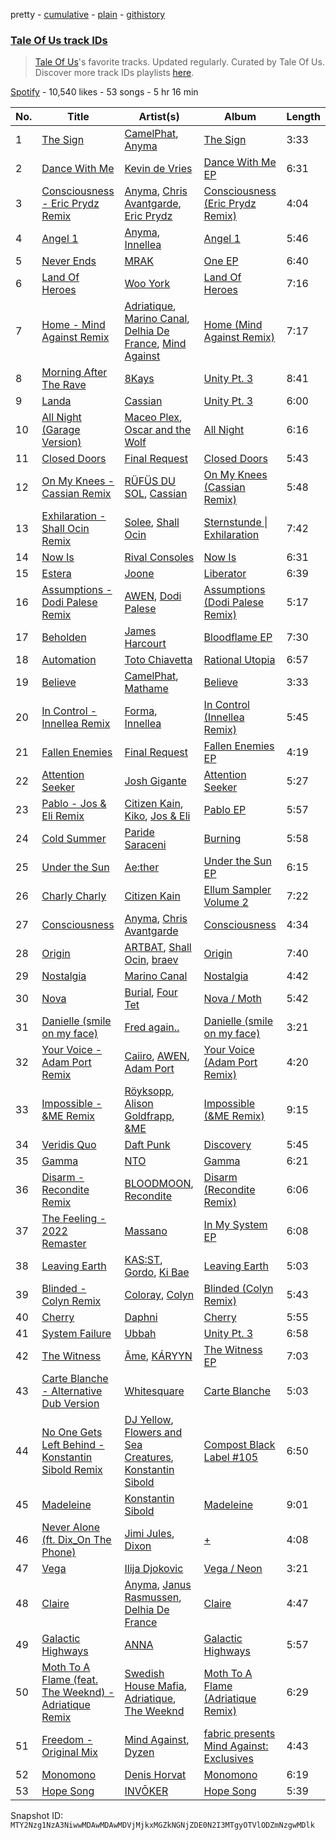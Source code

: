 pretty - [cumulative](/playlists/cumulative/37i9dQZF1DWYSp7hjZhav2.md) - [plain](/playlists/plain/37i9dQZF1DWYSp7hjZhav2) - [githistory](https://github.githistory.xyz/mackorone/spotify-playlist-archive/blob/main/playlists/plain/37i9dQZF1DWYSp7hjZhav2)

### [Tale Of Us track IDs](https://open.spotify.com/playlist/37i9dQZF1DWYSp7hjZhav2)

> <a href="spotify:artist:1UL813H5aj3e8ekE5RqWqc">Tale Of Us</a>'s favorite tracks\. Updated regularly\. Curated by Tale Of Us\. Discover more track IDs playlists <a href="spotify:genre:track\_id">here</a>.

[Spotify](https://open.spotify.com/user/spotify) - 10,540 likes - 53 songs - 5 hr 16 min

| No. | Title | Artist(s) | Album | Length |
|---|---|---|---|---|
| 1 | [The Sign](https://open.spotify.com/track/0hjRzBuGh9qGGzcbW7xK12) | [CamelPhat](https://open.spotify.com/artist/240wlM8vDrf6S4zCyzGj2W), [Anyma](https://open.spotify.com/artist/4iBwchw0U0GZv5RfVYSMxN) | [The Sign](https://open.spotify.com/album/1ayB1Y1h0ZNW9MECEA7QSb) | 3:33 |
| 2 | [Dance With Me](https://open.spotify.com/track/7i08AhQcrdD4GLlr2Pmamg) | [Kevin de Vries](https://open.spotify.com/artist/11aPF3sc8lDWNqPVInm4Zx) | [Dance With Me EP](https://open.spotify.com/album/4s6yX6gWHCSuI9M67i3qUC) | 6:31 |
| 3 | [Consciousness \- Eric Prydz Remix](https://open.spotify.com/track/1i5XRu1L0x7gIg9UGKqizL) | [Anyma](https://open.spotify.com/artist/4iBwchw0U0GZv5RfVYSMxN), [Chris Avantgarde](https://open.spotify.com/artist/715OI7hiv58daVlEDXM47U), [Eric Prydz](https://open.spotify.com/artist/5sm0jQ1mq0dusiLtDJ2b4R) | [Consciousness \(Eric Prydz Remix\)](https://open.spotify.com/album/6U3SBZ80drKvioMtkwEaiu) | 4:04 |
| 4 | [Angel 1](https://open.spotify.com/track/32uzMvtg0JKDKZzg6KhHoZ) | [Anyma](https://open.spotify.com/artist/4iBwchw0U0GZv5RfVYSMxN), [Innellea](https://open.spotify.com/artist/71rqI5HtraA3qXBwatyG6e) | [Angel 1](https://open.spotify.com/album/0omfFup8BUBLpflIPlo4gz) | 5:46 |
| 5 | [Never Ends](https://open.spotify.com/track/7EBx3o9ENjW5ZcjuoLlXRY) | [MRAK](https://open.spotify.com/artist/4JLXtk9bdFy9xkslFY91dY) | [One EP](https://open.spotify.com/album/0MCd3eOJFu5zuaeLbEU043) | 6:40 |
| 6 | [Land Of Heroes](https://open.spotify.com/track/73ovQdEf0BZnzAzsYCSo02) | [Woo York](https://open.spotify.com/artist/3F4cmqlG4wCV3aEZlHHO8p) | [Land Of Heroes](https://open.spotify.com/album/4PEEAEwfRHYm6G623lwyhC) | 7:16 |
| 7 | [Home \- Mind Against Remix](https://open.spotify.com/track/0pyjqTGLsrg1r6m5YR4tuq) | [Adriatique](https://open.spotify.com/artist/02DWGcShQivFepRvGJ7xhB), [Marino Canal](https://open.spotify.com/artist/6qdVbTc8Uvy0VJyDZbYTd8), [Delhia De France](https://open.spotify.com/artist/7A4TdwdnxfR9auD1yAmpWD), [Mind Against](https://open.spotify.com/artist/48LWLoeY0dhwaiX1FRsn72) | [Home \(Mind Against Remix\)](https://open.spotify.com/album/0UTTvSP2puk1FP4NQzWKb3) | 7:17 |
| 8 | [Morning After The Rave](https://open.spotify.com/track/6Y2o38HZkEr1VPuMMZSziX) | [8Kays](https://open.spotify.com/artist/6VJ8RuUWKIgm5p5uEvZCfQ) | [Unity Pt\. 3](https://open.spotify.com/album/6oQPnEVls3b5rYADbS1TvE) | 8:41 |
| 9 | [Landa](https://open.spotify.com/track/4QKgq7twx3wHL3fS73WKHo) | [Cassian](https://open.spotify.com/artist/1ChtRJ3f4rbv4vtz87i6CD) | [Unity Pt\. 3](https://open.spotify.com/album/6oQPnEVls3b5rYADbS1TvE) | 6:00 |
| 10 | [All Night \(Garage Version\)](https://open.spotify.com/track/0pp5J5USoRAqy8gpkLQjPB) | [Maceo Plex](https://open.spotify.com/artist/3TXQ1ddouwQAI78hV4hXDj), [Oscar and the Wolf](https://open.spotify.com/artist/0dLWSYE7my9AbpQYNJ0ABV) | [All Night](https://open.spotify.com/album/3NxVZjPxy8UgDGC3DT541A) | 6:16 |
| 11 | [Closed Doors](https://open.spotify.com/track/0UNbGjrR3WQgekwcTagh44) | [Final Request](https://open.spotify.com/artist/3NVOeVf2oPolFbXeTjdb3x) | [Closed Doors](https://open.spotify.com/album/3pH6GlrVlPuxjs5Aulu93A) | 5:43 |
| 12 | [On My Knees \- Cassian Remix](https://open.spotify.com/track/1CSpqWhM6rbOvA268uT9jh) | [RÜFÜS DU SOL](https://open.spotify.com/artist/5Pb27ujIyYb33zBqVysBkj), [Cassian](https://open.spotify.com/artist/1ChtRJ3f4rbv4vtz87i6CD) | [On My Knees \(Cassian Remix\)](https://open.spotify.com/album/45YkAIprd06F6G1zKJiJ4B) | 5:48 |
| 13 | [Exhilaration \- Shall Ocin Remix](https://open.spotify.com/track/2Hslrcg7tm6YRP4f7ohSHG) | [Solee](https://open.spotify.com/artist/0r0m8up7CjS8TJodH2HX7C), [Shall Ocin](https://open.spotify.com/artist/6OP6u8D2Icl5qmrCbyTY7M) | [Sternstunde \| Exhilaration](https://open.spotify.com/album/0h4VYJsprkcQDvBp53bagl) | 7:42 |
| 14 | [Now Is](https://open.spotify.com/track/5sM3ZjYmxQ2haTliX3ry5M) | [Rival Consoles](https://open.spotify.com/artist/05lIUgmmsmTX2N9dCKc8rC) | [Now Is](https://open.spotify.com/album/5volqabPjMCyMnT1GZKYgz) | 6:31 |
| 15 | [Estera](https://open.spotify.com/track/0HhiJrRsrK1o11pZli16pH) | [Joone](https://open.spotify.com/artist/1cwiFXVpO0awE541K7EZEV) | [Liberator](https://open.spotify.com/album/63qZOHZGH28mY9HCYFYuks) | 6:39 |
| 16 | [Assumptions \- Dodi Palese Remix](https://open.spotify.com/track/1B6POEGfKJmLkk2IXxMzVu) | [AWEN](https://open.spotify.com/artist/5uOaNXrr4qGx9YXbo9HaUl), [Dodi Palese](https://open.spotify.com/artist/2JNZPGveOPu5gIw9o3V4pb) | [Assumptions \(Dodi Palese Remix\)](https://open.spotify.com/album/4rIc8exDsRYYdld4wfPGS2) | 5:17 |
| 17 | [Beholden](https://open.spotify.com/track/3HEDtJmlflJdMDUZx0LNtt) | [James Harcourt](https://open.spotify.com/artist/0vClj7nDFd3J6mRKNmdZ0O) | [Bloodflame EP](https://open.spotify.com/album/2sX5EyFBtC1m0t2aSQlVZQ) | 7:30 |
| 18 | [Automation](https://open.spotify.com/track/1dje8b1ADEueMZXgYKwJHn) | [Toto Chiavetta](https://open.spotify.com/artist/0DBwNrdGSluzJl24pHRiOk) | [Rational Utopia](https://open.spotify.com/album/0FFLuWqNeJc2HxROaNDH99) | 6:57 |
| 19 | [Believe](https://open.spotify.com/track/1Q67GzAimjd3OLMJJOTy9H) | [CamelPhat](https://open.spotify.com/artist/240wlM8vDrf6S4zCyzGj2W), [Mathame](https://open.spotify.com/artist/6QSwQEz8CDMg8Rqk8dEkxS) | [Believe](https://open.spotify.com/album/501szlgNOu6d1wltnKyHKw) | 3:33 |
| 20 | [In Control \- Innellea Remix](https://open.spotify.com/track/35fdRgZrz5ujDGBaqhoPE8) | [Forma](https://open.spotify.com/artist/1lmP325N7mFdhDOl7tMfpL), [Innellea](https://open.spotify.com/artist/71rqI5HtraA3qXBwatyG6e) | [In Control \(Innellea Remix\)](https://open.spotify.com/album/2ldvU2vukDp8TyH9qDie2G) | 5:45 |
| 21 | [Fallen Enemies](https://open.spotify.com/track/4ieme0tVy0O5DwxXXdlSe2) | [Final Request](https://open.spotify.com/artist/3NVOeVf2oPolFbXeTjdb3x) | [Fallen Enemies EP](https://open.spotify.com/album/6mk2kvdQsCP3gD45IqZBkK) | 4:19 |
| 22 | [Attention Seeker](https://open.spotify.com/track/0ikVe3oMaQ4jC5mVVf0zt7) | [Josh Gigante](https://open.spotify.com/artist/7dcUWT1KmxjXieEnzFSjeH) | [Attention Seeker](https://open.spotify.com/album/2J0DRM0gr0OFmeOJB064Ym) | 5:27 |
| 23 | [Pablo \- Jos & Eli Remix](https://open.spotify.com/track/1vmU5mjHUKZ4FHi7sawBdA) | [Citizen Kain](https://open.spotify.com/artist/4WRWFxbK0DKYIpHcScsnAE), [Kiko](https://open.spotify.com/artist/4vQwRCAEjGlq5szn3MyG2N), [Jos & Eli](https://open.spotify.com/artist/3nOp9kU7OluZlOGCdqWqS3) | [Pablo EP](https://open.spotify.com/album/3BKNZlWW0NmiyPX4MkQuDp) | 5:57 |
| 24 | [Cold Summer](https://open.spotify.com/track/3xw4y324PlGHGGNVwKmJXZ) | [Paride Saraceni](https://open.spotify.com/artist/4QoLfjVJzb5qdQaXQFxlri) | [Burning](https://open.spotify.com/album/5GV9uzUxVHYMuTT02ZX2s8) | 5:58 |
| 25 | [Under the Sun](https://open.spotify.com/track/32v7oXsd2S8XcZoPGO488S) | [Ae:ther](https://open.spotify.com/artist/2Va4TMOAXwdFAcakAUNSsV) | [Under the Sun EP](https://open.spotify.com/album/18UianFgcKByeelb2c1lWN) | 6:15 |
| 26 | [Charly Charly](https://open.spotify.com/track/4t8qKTT7CW4DguACF8x6YW) | [Citizen Kain](https://open.spotify.com/artist/4WRWFxbK0DKYIpHcScsnAE) | [Ellum Sampler Volume 2](https://open.spotify.com/album/2OmhjTixPTCtdlVMCuQB2c) | 7:22 |
| 27 | [Consciousness](https://open.spotify.com/track/1DOuZaf52j4O1zlyQpxSQx) | [Anyma](https://open.spotify.com/artist/4iBwchw0U0GZv5RfVYSMxN), [Chris Avantgarde](https://open.spotify.com/artist/715OI7hiv58daVlEDXM47U) | [Consciousness](https://open.spotify.com/album/3PXBTfh5elG5YjbNM3QWAP) | 4:34 |
| 28 | [Origin](https://open.spotify.com/track/5MmDAFQa8SP9bA5J3f5vYc) | [ARTBAT](https://open.spotify.com/artist/3BkRu2TGd2I1uBxZKddfg1), [Shall Ocin](https://open.spotify.com/artist/6OP6u8D2Icl5qmrCbyTY7M), [braev](https://open.spotify.com/artist/7mGCESDlw5ChfZQTQ3eUIS) | [Origin](https://open.spotify.com/album/5Z6mUYSbLGMoRyLq8JAuj1) | 7:40 |
| 29 | [Nostalgia](https://open.spotify.com/track/2LoMz4ATefJEQjtS03wDHu) | [Marino Canal](https://open.spotify.com/artist/6qdVbTc8Uvy0VJyDZbYTd8) | [Nostalgia](https://open.spotify.com/album/7DS09pXwf2q17wOBN7cJ8z) | 4:42 |
| 30 | [Nova](https://open.spotify.com/track/7dYjEwbLJ1B5reoz3lWra0) | [Burial](https://open.spotify.com/artist/0uCCBpmg6MrPb1KY2msceF), [Four Tet](https://open.spotify.com/artist/7Eu1txygG6nJttLHbZdQOh) | [Nova / Moth](https://open.spotify.com/album/17nT2QOQmMPEETOsNDK1Bp) | 5:42 |
| 31 | [Danielle \(smile on my face\)](https://open.spotify.com/track/2sLVs5iX0osogh4jcsAJkv) | [Fred again..](https://open.spotify.com/artist/4oLeXFyACqeem2VImYeBFe) | [Danielle \(smile on my face\)](https://open.spotify.com/album/7xni0tZQ8q2rTHkIeBYr1Y) | 3:21 |
| 32 | [Your Voice \- Adam Port Remix](https://open.spotify.com/track/1Rv6Lfdcny3Avjmpm4W4YM) | [Caiiro](https://open.spotify.com/artist/0fs9otT9TtwXUOcFXZomZY), [AWEN](https://open.spotify.com/artist/5uOaNXrr4qGx9YXbo9HaUl), [Adam Port](https://open.spotify.com/artist/2loEsOijJ6XiGzWYFXMIRk) | [Your Voice \(Adam Port Remix\)](https://open.spotify.com/album/7i97hHLFqXAVFIIsUGw2Da) | 4:20 |
| 33 | [Impossible \- &ME Remix](https://open.spotify.com/track/0TVcPTk3MMkT6WqkuatPSr) | [Röyksopp](https://open.spotify.com/artist/5nPOO9iTcrs9k6yFffPxjH), [Alison Goldfrapp](https://open.spotify.com/artist/72f5AR6hMeL3BwtcO7HqhS), [&ME](https://open.spotify.com/artist/5mIowAJMp7RKNheelruV5z) | [Impossible \(&ME Remix\)](https://open.spotify.com/album/4HmgIUcdgMfWDJYQdxhy6o) | 9:15 |
| 34 | [Veridis Quo](https://open.spotify.com/track/2LD2gT7gwAurzdQDQtILds) | [Daft Punk](https://open.spotify.com/artist/4tZwfgrHOc3mvqYlEYSvVi) | [Discovery](https://open.spotify.com/album/2noRn2Aes5aoNVsU6iWThc) | 5:45 |
| 35 | [Gamma](https://open.spotify.com/track/0oIbkBXuNKpRGrePp7cAeo) | [NTO](https://open.spotify.com/artist/7ry8L53T4oJtSIogGYuioq) | [Gamma](https://open.spotify.com/album/3Drkk9lFZi6LdgXG32kW9C) | 6:21 |
| 36 | [Disarm \- Recondite Remix](https://open.spotify.com/track/6n7hJ3lXbbtd4yMcGRAoDo) | [BLOODMOON](https://open.spotify.com/artist/66xFQYYcUE4edhHH9VpU3i), [Recondite](https://open.spotify.com/artist/1doQgXssRfKnLx70adszbK) | [Disarm \(Recondite Remix\)](https://open.spotify.com/album/65YISo8tvlUFxsym1ocwY4) | 6:06 |
| 37 | [The Feeling \- 2022 Remaster](https://open.spotify.com/track/4ZhVRSxT1JP0SWp4VF0EL9) | [Massano](https://open.spotify.com/artist/6htWLP8aiuf19FYMA4VQAZ) | [In My System EP](https://open.spotify.com/album/1ameR5VQ6NncBeudL8K78R) | 6:08 |
| 38 | [Leaving Earth](https://open.spotify.com/track/6koq1DWY1e6JVFy7wQgYCo) | [KAS:ST](https://open.spotify.com/artist/7orlzf5LTqSnCzURkZFebN), [Gordo](https://open.spotify.com/artist/4Ge9GwmWnOQsohwPTrXyHc), [Ki Bae](https://open.spotify.com/artist/1t636zbkoWqKePDarVVk21) | [Leaving Earth](https://open.spotify.com/album/751Dn5vH2f5uLyjUB5cYje) | 5:03 |
| 39 | [Blinded \- Colyn Remix](https://open.spotify.com/track/2B0Mt9mDdiL7F267kY7PCS) | [Coloray](https://open.spotify.com/artist/6a3p6ZKDkTzrVbloxkD73E), [Colyn](https://open.spotify.com/artist/5vr1GvUstxr6nwxniKqLOh) | [Blinded \(Colyn Remix\)](https://open.spotify.com/album/2ohmjRcbnmP2cmCAyXTb72) | 5:43 |
| 40 | [Cherry](https://open.spotify.com/track/7qdthSAP02SdvLGisBEVtI) | [Daphni](https://open.spotify.com/artist/4nhvb6x9ZhPiYCzrHDNia9) | [Cherry](https://open.spotify.com/album/0cmEfkFvLVgKhLIUgGhRG5) | 5:55 |
| 41 | [System Failure](https://open.spotify.com/track/4wqODsXdZXMykBJ8xLfZO4) | [Ubbah](https://open.spotify.com/artist/0gSdePQqsO1geT47TcEMal) | [Unity Pt\. 3](https://open.spotify.com/album/6oQPnEVls3b5rYADbS1TvE) | 6:58 |
| 42 | [The Witness](https://open.spotify.com/track/6eSP8lYRRCx7IgxdwDCEd6) | [Âme](https://open.spotify.com/artist/5muFO8VqYRCRW13EkvX564), [KÁRYYN](https://open.spotify.com/artist/4DLYIUgjZAea6vgzGwJUTI) | [The Witness EP](https://open.spotify.com/album/5rCCueOoszcB562Okhz13f) | 7:03 |
| 43 | [Carte Blanche \- Alternative Dub Version](https://open.spotify.com/track/47EQgnnkKHkLh6igAw5bmD) | [Whitesquare](https://open.spotify.com/artist/3bMbfexE8OmHIPigyIpROI) | [Carte Blanche](https://open.spotify.com/album/2OC1mqKWM8vMUAe8rZpQCU) | 5:03 |
| 44 | [No One Gets Left Behind \- Konstantin Sibold Remix](https://open.spotify.com/track/4XyU0ejVdU766tdJ0EnIiP) | [DJ Yellow](https://open.spotify.com/artist/65d01n0bjvSlBMQTIAurTU), [Flowers and Sea Creatures](https://open.spotify.com/artist/5FShZPKtOs19K5qcZHkw3Q), [Konstantin Sibold](https://open.spotify.com/artist/5Ls75umF4lBOQVp3pJAlbW) | [Compost Black Label \#105](https://open.spotify.com/album/4YXE4PXOFSYjIFrsNIKLfX) | 6:50 |
| 45 | [Madeleine](https://open.spotify.com/track/53ibRjjP5fWlD4yPp1OmKm) | [Konstantin Sibold](https://open.spotify.com/artist/5Ls75umF4lBOQVp3pJAlbW) | [Madeleine](https://open.spotify.com/album/3ONjtYzmF10Upmn4RshaG3) | 9:01 |
| 46 | [Never Alone \(ft\. Dix\_On The Phone\)](https://open.spotify.com/track/3nvbuSK7WPDwpyXNAv5sYO) | [Jimi Jules](https://open.spotify.com/artist/6RsLLSkSTcL4YrvgRcBTQd), [Dixon](https://open.spotify.com/artist/3wc57nV2fGEoM8x4xPK1O9) | [+](https://open.spotify.com/album/611LjdYsQvGXLI0pCOrmZk) | 4:08 |
| 47 | [Vega](https://open.spotify.com/track/7cEbICGWeFyBTmijsRtbjr) | [Ilija Djokovic](https://open.spotify.com/artist/58fmi15nN6S2nqZLRRtdtc) | [Vega / Neon](https://open.spotify.com/album/4D1WC7jQ5m0per5yzOHzSO) | 3:21 |
| 48 | [Claire](https://open.spotify.com/track/54CipIOeFb1lZYFhHi26lo) | [Anyma](https://open.spotify.com/artist/4iBwchw0U0GZv5RfVYSMxN), [Janus Rasmussen](https://open.spotify.com/artist/0F2fFVawIwHt6W9az6SPaA), [Delhia De France](https://open.spotify.com/artist/7A4TdwdnxfR9auD1yAmpWD) | [Claire](https://open.spotify.com/album/7cCOKtUAAyXgCa8oIdqU34) | 4:47 |
| 49 | [Galactic Highways](https://open.spotify.com/track/6dEgGWYfEhcoHhR5zfeNN3) | [ANNA](https://open.spotify.com/artist/3wkaDi2HJV3eCaBJ4iH6om) | [Galactic Highways](https://open.spotify.com/album/3IlDESZPdk0kEjBM72O90E) | 5:57 |
| 50 | [Moth To A Flame \(feat\. The Weeknd\) \- Adriatique Remix](https://open.spotify.com/track/1G3kwVs3JHqN5UPiFXcAID) | [Swedish House Mafia](https://open.spotify.com/artist/1h6Cn3P4NGzXbaXidqURXs), [Adriatique](https://open.spotify.com/artist/02DWGcShQivFepRvGJ7xhB), [The Weeknd](https://open.spotify.com/artist/1Xyo4u8uXC1ZmMpatF05PJ) | [Moth To A Flame \(Adriatique Remix\)](https://open.spotify.com/album/0lyIECV269U9MTTCc3gOkC) | 6:29 |
| 51 | [Freedom \- Original Mix](https://open.spotify.com/track/55PaZ1kAp9GbEq4EKvnkjy) | [Mind Against](https://open.spotify.com/artist/48LWLoeY0dhwaiX1FRsn72), [Dyzen](https://open.spotify.com/artist/4iBwpHcklqLJMHgrTEHEYl) | [fabric presents Mind Against: Exclusives](https://open.spotify.com/album/0ATO1xXlH9Y6g6TyqA46ZS) | 4:43 |
| 52 | [Monomono](https://open.spotify.com/track/2eS5Q1hbmRM3cNOSplrQuY) | [Denis Horvat](https://open.spotify.com/artist/5eJJoSS6weFQeI9AtNFLee) | [Monomono](https://open.spotify.com/album/7sYaH5Eu79f8NRR8ikBtYZ) | 6:19 |
| 53 | [Hope Song](https://open.spotify.com/track/15LuFB9WFKnpq9EebeKZIn) | [INVŌKER](https://open.spotify.com/artist/2TV6OGSsDnoV2EpybXrNZ1) | [Hope Song](https://open.spotify.com/album/3RgNnPGMNQLis1bbHBcDXw) | 5:39 |

Snapshot ID: `MTY2Nzg1NzA3NiwwMDAwMDAwMDVjMjkxMGZkNGNjZDE0N2I3MTgyOTVlODZmNzgwMDlk`
